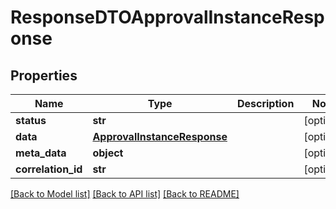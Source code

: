 # ResponseDTOApprovalInstanceResponse

## Properties
Name | Type | Description | Notes
------------ | ------------- | ------------- | -------------
**status** | **str** |  | [optional] 
**data** | [**ApprovalInstanceResponse**](ApprovalInstanceResponse.md) |  | [optional] 
**meta_data** | **object** |  | [optional] 
**correlation_id** | **str** |  | [optional] 

[[Back to Model list]](../README.md#documentation-for-models) [[Back to API list]](../README.md#documentation-for-api-endpoints) [[Back to README]](../README.md)

